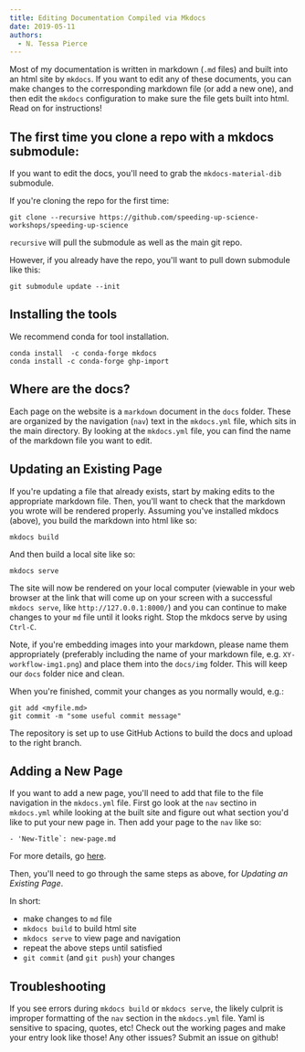 ```yaml
---
title: Editing Documentation Compiled via Mkdocs
date: 2019-05-11
authors:
  - N. Tessa Pierce
---
```


Most of my documentation is written in markdown (`.md` files) and built into an html site by `mkdocs`. If you want to edit
any of these documents, you can make changes to the corresponding markdown file (or add a new one), and then edit the `mkdocs`
configuration to make sure the file gets built into html. Read on for instructions!

## The first time you clone a repo with a mkdocs submodule:

If you want to edit the docs, you'll need to grab the `mkdocs-material-dib` submodule.

If you're cloning the repo for the first time:

```
git clone --recursive https://github.com/speeding-up-science-workshops/speeding-up-science
```
`recursive` will pull the submodule as well as the main git repo.


However, if you already have the repo, you'll want to pull down submodule like this:

```
git submodule update --init
```

## Installing the tools

We recommend conda for tool installation.

```
conda install  -c conda-forge mkdocs
conda install -c conda-forge ghp-import
```

## Where are the docs?

Each page on the website is a `markdown` document in the `docs` folder. These are organized by the 
navigation (`nav`) text in the `mkdocs.yml` file, which sits in the main directory. By looking at
the `mkdocs.yml` file, you can find the name of the markdown file you want to edit.

## Updating an Existing Page

If you're updating a file that already exists, start by making edits to the appropriate markdown file.
Then, you'll want to check that the markdown you wrote will be rendered properly. Assuming you've installed
mkdocs (above), you build the markdown into html like so:

```
mkdocs build
```

And then build a local site like so:
```
mkdocs serve
```

The site will now be rendered on your local computer (viewable in your web browser at the link that will come up on your screen with a successful `mkdocs serve`, like `http://127.0.0.1:8000/`)
and you can continue to make changes to your `md` file until it looks right. Stop the mkdocs serve by using `Ctrl-C`.

Note, if you're embedding images into your markdown, please name them appropriately (preferably including the name of your markdown file, e.g. `XY-workflow-img1.png`) and place them into the `docs/img` folder. This will keep our `docs` folder nice and clean.

When you're finished, commit your changes as you normally would, e.g.: 

```
git add <myfile.md>
git commit -m "some useful commit message"
```

The repository is set up to use GitHub Actions to build the docs and upload to
the right branch.

## Adding a New Page

If you want to add a new page, you'll need to add that file to the file navigation in the `mkdocs.yml` file. 
First go look at the `nav` sectino in `mkdocs.yml` while looking at the built site and figure out what section
you'd like to put your new page in. Then add your page to the `nav` like so:

```
- 'New-Title`: new-page.md
```
For more details, go [here](https://www.mkdocs.org/user-guide/configuration/).

Then, you'll need to go through the same steps as above, for *Updating an Existing Page*.

In short:

  - make changes to `md` file
  - `mkdocs build` to build html site
  - `mkdocs serve` to view page and navigation
  - repeat the above steps until satisfied
  - `git commit` (and `git push`) your changes 

## Troubleshooting

If you see errors during `mkdocs build` or `mkdocs serve`, the likely culprit is improper formatting of the `nav` section in the `mkdocs.yml` file. Yaml is sensitive to spacing, quotes, etc! Check out the working pages and make your entry look like those! Any other issues? Submit an issue on github!

